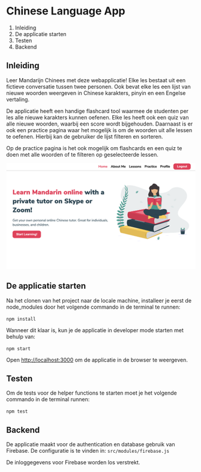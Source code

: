 # Chinese Language App

1. Inleiding
2. De applicatie starten
3. Testen
4. Backend

## Inleiding

Leer Mandarijn Chinees met deze webapplicatie! Elke les bestaat uit een fictieve conversatie tussen twee personen. Ook bevat elke les een lijst van nieuwe woorden weergeven in Chinese karakters, pinyin en een Engelse vertaling.

De applicatie heeft een handige flashcard tool waarmee de studenten per les alle nieuwe karakters kunnen oefenen. Elke les heeft ook een quiz van alle nieuwe woorden, waarbij een score wordt bijgehouden. Daarnaast is er ook een practice pagina waar het mogelijk is om de woorden uit alle lessen te oefenen. Hierbij kan de gebruiker de lijst filteren en sorteren.

Op de practice pagina is het ook mogelijk om flashcards en een quiz te doen met alle woorden of te filteren op geselecteerde lessen.

![Chinese Language App](src/assets/screenshot.png)

## De applicatie starten

Na het clonen van het project naar de locale machine, installeer je eerst de node_modules door het volgende commando in de terminal te runnen:

`npm install`

Wanneer dit klaar is, kun je de applicatie in developer mode starten met behulp van:

`npm start`

Open [http://localhost:3000](http://localhost:3000) om de applicatie in de browser te weergeven.

## Testen

Om de tests voor de helper functions te starten moet je het volgende commando in de terminal runnen:

`npm test`

## Backend

De applicatie maakt voor de authentication en database gebruik van Firebase. De configuratie is te vinden in:
`src/modules/firebase.js`

De inloggegevens voor Firebase worden los verstrekt.
